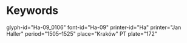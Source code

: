 # Keywords
glyph-id="Ha-09_0106"
font-id="Ha-09"
printer-id="Ha"
printer="Jan Haller"
period="1505–1525"
place="Kraków"
PT plate="172"
